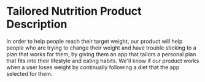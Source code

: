 # Tailored Nutrition Product Description
In order to help people reach their target weight, our product will help people who are trying to change their weight and have trouble sticking to a plan that works for them, by giving them an app that tailors a personal plan that fits into their lifestyle and eating habits.
We'll know if our product works when a user loses weight by continually following a diet that the app selected for them.
